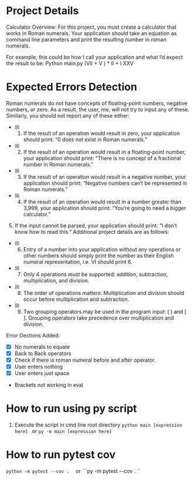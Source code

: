 # Project Details
Calculator Overview:
For this project, you must create a calculator that works in Roman numerals. Your application should take
an equation as command line parameters and print the resulting number in roman numerals. 

For example, this could be how I call your application and what I’d expect the result to be:
Python main.py (VII + V ) * II + I
XXV

# Expected Errors Detection
Roman numerals do not have concepts of floating-point numbers, negative numbers, or zero. As a result,
the user, me, will not try to input any of these. Similarly, you should not report any of these either:

- [x] 1. If the result of an operation would result in zero, your application should print: “0 does not exist
in Roman numerals.”
- [x] 2. If the result of an operation would result in a floating-point number, your application should
print: “There is no concept of a fractional number in Roman numerals.”
- [x] 3. If the result of an operation would result in a negative number, your application should print:
“Negative numbers can’t be represented in Roman numerals.”
- [x] 4. If the result of an operation would result in a number greater than 3,999, your application
should print: “You’re going to need a bigger calculator.”
5. If the input cannot be parsed, your application should print: “I don’t know how to read this.”
Additional project details are as follows:
- [x] 6. Entry of a number into your application without any operations or other numbers should simply
print the number as their English numeral representation, i.e. VI should print 6.
- [x] 7. Only 4 operations must be supported: addition, subtraction, multiplication, and division.
- [x] 8. The order of operations matters. Multiplication and division should occur before multiplication
and subtraction.
- [x] 9. Two grouping operators may be used in the program input: ( ) and [ ]. Grouping operators take
precedence over multiplication and division.

Error Dections Added:
- [X] No numerals to equate
- [X] Back to Back operators
- [X] Check if there is roman numeral before and after operator.
- [X] User enters nothing 
- [X] User enters just space
- Brackets not working in  eval


# How to run using py script
1) Execute the script in cmd line root directory
```python main [expression here] ```
or
```py -m main [expression here]```


# How to run pytest cov
```python -m pytest --cov .  ```
or
```py -m pytest --cov . ``